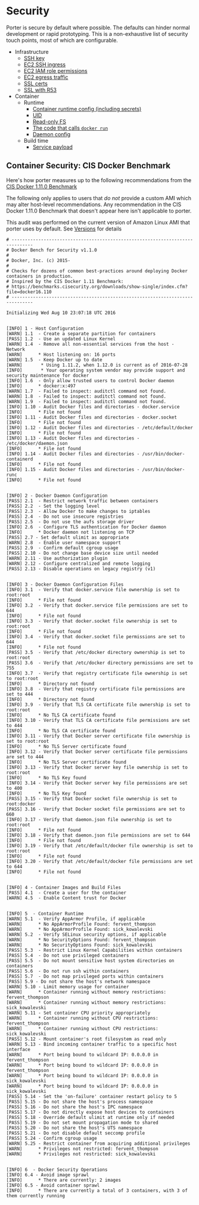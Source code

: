 Security
========

Porter is secure by default where possible. The defaults can hinder normal
development or rapid prototyping. This is a non-exhaustive list of security
touch points, most of which are configurable.

- Infrastructure
  - [SSH key](config-reference.md#key_pair_name)
  - [EC2 SSH ingress](cfn-customization.md#ssh)
  - [EC2 IAM role permissions](cfn-customization.md#additional-ec2-permissions)
  - [EC2 egress traffic](config-reference.md#security_group_egress)
  - [SSL certs](config-reference.md#ssl_cert_arn)
  - [SSL with R53](config-reference.md#ssl_cert_arn)
- Container
  - Runtime
    - [Container runtime config (including secrets)](detailed_design/container-config.md)
    - [UID](config-reference.md#uid)
    - [Read-only FS](config-reference.md#read_only)
    - [The code that calls `docker run`](../../commands/host/docker.go)
    - [Daemon config](../../files/porter_bootstrap)
  - Build time
    - [Service payload](service-payload.md)

Container Security: CIS Docker Benchmark
----------------------------------------

Here's how porter measures up to the following recommendations from the
[CIS Docker 1.11.0 Benchmark](https://benchmarks.cisecurity.org/tools2/docker/CIS_Docker_1.11.0_Benchmark_v1.0.0.pdf)

The following only applies to users that _do not_ provide a custom AMI which may
alter host-level recommendations. Any recommendation in the CIS Docker 1.11.0
Benchmark that doesn't appear here isn't applicable to porter.

This audit was performed on the current version of Amazon Linux AMI that porter
uses by default. See [Versions](versions.md) for details

```
# ------------------------------------------------------------------------------
# Docker Bench for Security v1.1.0
#
# Docker, Inc. (c) 2015-
#
# Checks for dozens of common best-practices around deploying Docker containers in production.
# Inspired by the CIS Docker 1.11 Benchmark:
# https://benchmarks.cisecurity.org/downloads/show-single/index.cfm?file=docker16.110
# ------------------------------------------------------------------------------

Initializing Wed Aug 10 23:07:18 UTC 2016


[INFO] 1 - Host Configuration
[WARN] 1.1  - Create a separate partition for containers
[PASS] 1.2  - Use an updated Linux Kernel
[WARN] 1.4  - Remove all non-essential services from the host - Network
[WARN]      * Host listening on: 16 ports
[WARN] 1.5  - Keep Docker up to date
[WARN]       * Using 1.11.2, when 1.12.0 is current as of 2016-07-28
[INFO]       * Your operating system vendor may provide support and security maintenance for docker
[INFO] 1.6  - Only allow trusted users to control Docker daemon
[INFO]      * docker:x:497
[WARN] 1.7  - Failed to inspect: auditctl command not found.
[WARN] 1.8  - Failed to inspect: auditctl command not found.
[WARN] 1.9  - Failed to inspect: auditctl command not found.
[INFO] 1.10 - Audit Docker files and directories - docker.service
[INFO]      * File not found
[INFO] 1.11 - Audit Docker files and directories - docker.socket
[INFO]      * File not found
[INFO] 1.12 - Audit Docker files and directories - /etc/default/docker
[INFO]      * File not found
[INFO] 1.13 - Audit Docker files and directories - /etc/docker/daemon.json
[INFO]      * File not found
[INFO] 1.14 - Audit Docker files and directories - /usr/bin/docker-containerd
[INFO]      * File not found
[INFO] 1.15 - Audit Docker files and directories - /usr/bin/docker-runc
[INFO]      * File not found


[INFO] 2 - Docker Daemon Configuration
[PASS] 2.1  - Restrict network traffic between containers
[PASS] 2.2  - Set the logging level
[PASS] 2.3  - Allow Docker to make changes to iptables
[PASS] 2.4  - Do not use insecure registries
[PASS] 2.5  - Do not use the aufs storage driver
[INFO] 2.6  - Configure TLS authentication for Docker daemon
[INFO]      * Docker daemon not listening on TCP
[PASS] 2.7 - Set default ulimit as appropriate
[WARN] 2.8  - Enable user namespace support
[PASS] 2.9  - Confirm default cgroup usage
[PASS] 2.10 - Do not change base device size until needed
[WARN] 2.11 - Use authorization plugin
[WARN] 2.12 - Configure centralized and remote logging
[PASS] 2.13 - Disable operations on legacy registry (v1)


[INFO] 3 - Docker Daemon Configuration Files
[INFO] 3.1  - Verify that docker.service file ownership is set to root:root
[INFO]      * File not found
[INFO] 3.2  - Verify that docker.service file permissions are set to 644
[INFO]      * File not found
[INFO] 3.3  - Verify that docker.socket file ownership is set to root:root
[INFO]      * File not found
[INFO] 3.4  - Verify that docker.socket file permissions are set to 644
[INFO]      * File not found
[PASS] 3.5  - Verify that /etc/docker directory ownership is set to root:root
[PASS] 3.6  - Verify that /etc/docker directory permissions are set to 755
[INFO] 3.7  - Verify that registry certificate file ownership is set to root:root
[INFO]      * Directory not found
[INFO] 3.8  - Verify that registry certificate file permissions are set to 444
[INFO]      * Directory not found
[INFO] 3.9  - Verify that TLS CA certificate file ownership is set to root:root
[INFO]      * No TLS CA certificate found
[INFO] 3.10 - Verify that TLS CA certificate file permissions are set to 444
[INFO]      * No TLS CA certificate found
[INFO] 3.11 - Verify that Docker server certificate file ownership is set to root:root
[INFO]      * No TLS Server certificate found
[INFO] 3.12 - Verify that Docker server certificate file permissions are set to 444
[INFO]      * No TLS Server certificate found
[INFO] 3.13 - Verify that Docker server key file ownership is set to root:root
[INFO]      * No TLS Key found
[INFO] 3.14 - Verify that Docker server key file permissions are set to 400
[INFO]      * No TLS Key found
[PASS] 3.15 - Verify that Docker socket file ownership is set to root:docker
[PASS] 3.16 - Verify that Docker socket file permissions are set to 660
[INFO] 3.17 - Verify that daemon.json file ownership is set to root:root
[INFO]      * File not found
[INFO] 3.18 - Verify that daemon.json file permissions are set to 644
[INFO]      * File not found
[INFO] 3.19 - Verify that /etc/default/docker file ownership is set to root:root
[INFO]      * File not found
[INFO] 3.20 - Verify that /etc/default/docker file permissions are set to 644
[INFO]      * File not found


[INFO] 4 - Container Images and Build Files
[PASS] 4.1  - Create a user for the container
[WARN] 4.5  - Enable Content trust for Docker


[INFO] 5  - Container Runtime
[WARN] 5.1  - Verify AppArmor Profile, if applicable
[WARN]      * No AppArmorProfile Found: fervent_thompson
[WARN]      * No AppArmorProfile Found: sick_kowalevski
[WARN] 5.2  - Verify SELinux security options, if applicable
[WARN]      * No SecurityOptions Found: fervent_thompson
[WARN]      * No SecurityOptions Found: sick_kowalevski
[PASS] 5.3  - Restrict Linux Kernel Capabilities within containers
[PASS] 5.4  - Do not use privileged containers
[PASS] 5.5  - Do not mount sensitive host system directories on containers
[PASS] 5.6  - Do not run ssh within containers
[PASS] 5.7  - Do not map privileged ports within containers
[PASS] 5.9 - Do not share the host's network namespace
[WARN] 5.10 - Limit memory usage for container
[WARN]      * Container running without memory restrictions: fervent_thompson
[WARN]      * Container running without memory restrictions: sick_kowalevski
[WARN] 5.11 - Set container CPU priority appropriately
[WARN]      * Container running without CPU restrictions: fervent_thompson
[WARN]      * Container running without CPU restrictions: sick_kowalevski
[PASS] 5.12 - Mount container's root filesystem as read only
[WARN] 5.13 - Bind incoming container traffic to a specific host interface
[WARN]      * Port being bound to wildcard IP: 0.0.0.0 in fervent_thompson
[WARN]      * Port being bound to wildcard IP: 0.0.0.0 in fervent_thompson
[WARN]      * Port being bound to wildcard IP: 0.0.0.0 in sick_kowalevski
[WARN]      * Port being bound to wildcard IP: 0.0.0.0 in sick_kowalevski
[PASS] 5.14 - Set the 'on-failure' container restart policy to 5
[PASS] 5.15 - Do not share the host's process namespace
[PASS] 5.16 - Do not share the host's IPC namespace
[PASS] 5.17 - Do not directly expose host devices to containers
[PASS] 5.18 - Override default ulimit at runtime only if needed
[PASS] 5.19 - Do not set mount propagation mode to shared
[PASS] 5.20 - Do not share the host's UTS namespace
[PASS] 5.21 - Do not disable default seccomp profile
[PASS] 5.24 - Confirm cgroup usage
[WARN] 5.25 - Restrict container from acquiring additional privileges
[WARN]      * Privileges not restricted: fervent_thompson
[WARN]      * Privileges not restricted: sick_kowalevski


[INFO] 6  - Docker Security Operations
[INFO] 6.4 - Avoid image sprawl
[INFO]      * There are currently: 2 images
[INFO] 6.5 - Avoid container sprawl
[INFO]      * There are currently a total of 3 containers, with 3 of them currently running
```

